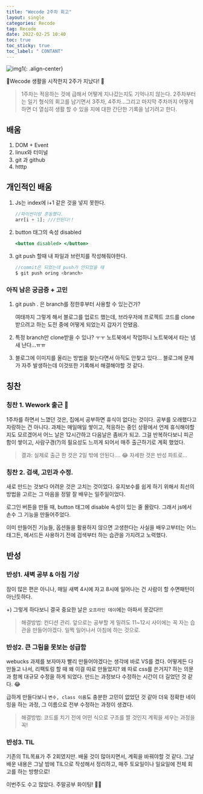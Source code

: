 ```yaml
---
title: "Wecode 2주차 회고"
layout: single
categories: Recode
tag: Recode
date: 2022-02-25 10:40
toc: true
toc_sticky: true
toc_label: " CONTANT"
---
```


![img1](https://user-images.githubusercontent.com/85507868/155695270-01902763-1705-4263-ac88-6ed3c6ffad1c.jpg){: .align-center}

🎉Wecode 생활을 시작한지 2주가 지났다! 🎉

> 1주차는 적응하는 것에 급해서 어떻게 지나갔는지도 기억나지 않는다. 2주차부터는 일기 형식의 회고를 남기면서 3주차, 4주차...그리고 마지막 주차까지 어떻게 하면 더 열심히 생활 할 수 있을 지에 대한 간단한 기록을 남기려고 한다.

## 배움

1. DOM + Event
2. linux와 터미널
3. git 과 github
4. htttp

## 개인적인 배움

1. Js는 index에 i+1 같은 것을 넣지 못한다.

   ```jsx
   //파이썬이랑 혼동했다.
   arr[i + 1]; ///안된다!!
   ```

2. button 태그의 속성 disabled

   ```jsx
   <button disabled> </button>
   ```

3. git push 할때 내 파일과 브런치를 작성해줘야한다.

   ```jsx
   //commit은 되었는데 push가 안되었을 때
   $ git push oring <branch>
   ```

### 아직 남은 궁금증 + 고민

1. git push . 은 branch를 정한후부터 사용할 수 있는건가?

   여태까지 그렇게 해서 블로그를 업로드 했는데, 브라우저에 프로젝트 코드를 clone받으려고 하는 도전 중에 어떻게 되었는지 갑자기 안됐음.

2. 특정 branch만 clone받을 수 있나? ㅜㅜ 노트북에서 작업하니 노트북에서 타는 냄새 난다...ㅠㅠ
3. 블로그에 이미지를 올리는 방법을 찾는다면서 아직도 안찾고 있다... 블로그에 문제가 자주 발생하는데 이것또한 기록해서 해결해야할 것 같다.

## 칭찬

### 칭찬 1. Wework 출근 🌇

1주차를 하면서 느꼈던 것은, 집에서 공부하면 휴식이 없다는 것이다. 공부를 오래했다고 자랑하는 건 아니다. 과제는 매일매일 쌓이고, 적응하는 중인 상황에서 언제 휴식해야할 지도 모르겠어서 어느 날은 12시간하고 다음날은 좀비가 되고. 그걸 반복하다보니 피곤함이 쌓이고, 사람구경(?)의 필요성도 느끼게 되어서 매주 출근하기로 계획 했었다.

> 결과: 실제로 출근 한 것은 2일 밖에 안된다.... 😂 자세한 것은 반성 파트로...

### 칭찬 2. 검색, 고민과 수정.

새로 만드는 것보다 어려운 것은 고치는 것이었다. 유지보수를 쉽게 하기 위해서 최선의 방법을 고르는 그 마음을 정말 잘 배우는 일주일이었다.

로그인 버튼을 만들 때, button 태그에 disable 속성이 있는 줄 몰랐다. 그래서 js에서 손수 그 기능을 만들어주었다.

이미 만들어진 기능들, 옵션들을 활용하지 않으면 고생한다는 사실을 배우고부터는 어느 태그든, 메서드든 사용하기 전에 검색부터 하는 습관을 가지려고 노력했다.

## 반성

### 반성1. 새벽 공부 & 아침 기상

잠이 많은 편은 아니나, 매일 새벽 4시에 자고 8시에 일어나는 건 사람이 할 수면패턴이 아닌듯하다.

+) 그렇게 하다보니 결국 중요한 날은 `오프라인 데이`에는 아파서 못갔다!!!

> 해결방법: 컨디션 관리. 앞으로는 공부할 게 밀려도 11~12시 사이에는 꼭 자는 습관을 만들어야겠다. 일찍 일어나서 아침에 하는 것으로.

### 반성2. 큰 그림을 못보는 성급함

webucks 과제를 보자마자 빨리 만들어야겠다는 생각에 바로 VS를 켰다. 어떻게든 다 만들고 나서, 리팩토링 할 때 왜 이걸 따로 만들었지? 왜 따로 css를 쓴거지? 하는 의문과 함께 대규모 수정을 하게 되었다. 만드는 과정보다 수정하는 시간이 더 길었던 것 같다. 😂

급하게 만들다보니 `변수, class 이름`도 충분한 고민이 없었던 것 같아 더욱 정확한 네이밍을 하는 과정, 그 이름으로 전부 수정하는 과정이 생겼다.

> 해결방법: 코드를 치기 전에 어떤 식으로 구조를 짤 것인지 계획을 세우는 과정을 꼭!

### 반성3. TIL

기존의 TIL목표가 주 2회였지만. 배울 것이 많아지면서, 계획을 바꿔야할 것 같다. 그날 배운 내용은 그날 밤에 TIL으로 작성해서 정리하고, 매주 토요일이나 일요일에 전체 회고를 하는 방향으로!

이번주도 수고 많았다. 주말공부 화이팅! 💪😂
